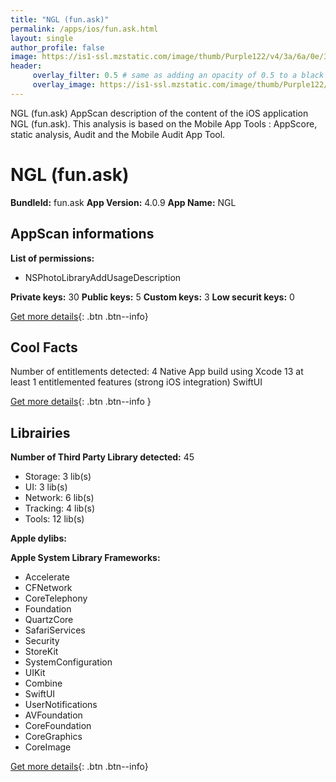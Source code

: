 ```yaml
---
title: "NGL (fun.ask)"
permalink: /apps/ios/fun.ask.html
layout: single
author_profile: false
image: https://is1-ssl.mzstatic.com/image/thumb/Purple122/v4/3a/6a/0e/3a6a0ef6-8f55-29fb-6bcf-c85a5986e7e7/AppIcon-1x_U007emarketing-0-2-0-85-220.jpeg/512x512bb.jpg
header: 
     overlay_filter: 0.5 # same as adding an opacity of 0.5 to a black background
     overlay_image: https://is1-ssl.mzstatic.com/image/thumb/Purple122/v4/3a/6a/0e/3a6a0ef6-8f55-29fb-6bcf-c85a5986e7e7/AppIcon-1x_U007emarketing-0-2-0-85-220.jpeg/512x512bb.jpg
---
```

NGL (fun.ask) AppScan description of the content of the iOS application NGL (fun.ask). This analysis is based on the Mobile App Tools : AppScore, static analysis, Audit and the Mobile Audit App Tool.

# NGL (fun.ask)

**BundleId:** fun.ask
**App Version:** 4.0.9
**App Name:** NGL


## AppScan informations 

**List of permissions:** 
- NSPhotoLibraryAddUsageDescription
  
  
**Private keys:** 30
**Public keys:** 5
**Custom keys:** 3
**Low securit keys:** 0
  
[Get more details](/pricing.html){: .btn .btn--info}

## Cool Facts

Number of entitlements detected: 4
Native App
build using Xcode 13
at least 1 entitlemented features (strong iOS integration)
SwiftUI
  
[Get more details](/pricing.html){: .btn .btn--info }

## Librairies 
**Number of Third Party Library detected:** 45
- Storage: 3 lib(s)
- UI: 3 lib(s)
- Network: 6 lib(s)
- Tracking: 4 lib(s)
- Tools: 12 lib(s)


**Apple dylibs:**


**Apple System Library Frameworks:**
- Accelerate
- CFNetwork
- CoreTelephony
- Foundation
- QuartzCore
- SafariServices
- Security
- StoreKit
- SystemConfiguration
- UIKit
- Combine
- SwiftUI
- UserNotifications
- AVFoundation
- CoreFoundation
- CoreGraphics
- CoreImage


  
[Get more details](/pricing.html){: .btn .btn--info}

